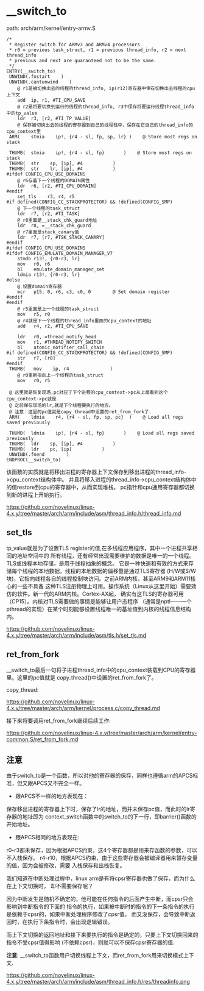 __switch_to
========================================

path: arch/arm/kernel/entry-armv.S
```
/*
 * Register switch for ARMv3 and ARMv4 processors
 * r0 = previous task_struct, r1 = previous thread_info, r2 = next thread_info
 * previous and next are guaranteed not to be the same.
 */
ENTRY(__switch_to)
 UNWIND(.fnstart    )
 UNWIND(.cantunwind    )
    @ r1是被切换出去的线程的thread_info, ip(r12)寄存器中保存切换出去线程的cpu上下文
    add  ip, r1, #TI_CPU_SAVE
    @ r2是将要切换到运行的线程的thread_info, r3中保存将要运行线程thread_info中的tp_value
    ldr  r3, [r2, #TI_TP_VALUE]
    @ 保存被切换出去的线程的寄存器到自己的线程栈中，保存在它自己的thread_info的cpu_context里
 ARM(    stmia    ip!, {r4 - sl, fp, sp, lr} )    @ Store most regs on stack

 THUMB(  stmia    ip!, {r4 - sl, fp}       )    @ Store most regs on stack
 THUMB(  str    sp, [ip], #4           )
 THUMB(  str    lr, [ip], #4           )
#ifdef CONFIG_CPU_USE_DOMAINS
    @ r6存着下一个线程的DOMAIN属性
    ldr  r6, [r2, #TI_CPU_DOMAIN]
#endif
    set_tls    r3, r4, r5
#if defined(CONFIG_CC_STACKPROTECTOR) && !defined(CONFIG_SMP)
    @ 下一个线程的task_struct
    ldr  r7, [r2, #TI_TASK]
    @ r8里面是__stack_chk_guard地址
    ldr  r8, =__stack_chk_guard
    @ r7里面是stack_canary值
    ldr  r7, [r7, #TSK_STACK_CANARY]
#endif
#ifdef CONFIG_CPU_USE_DOMAINS
#ifdef CONFIG_EMULATE_DOMAIN_MANAGER_V7
    stmdb r13!, {r0-r3, lr}
    mov   r0, r6
    bl    emulate_domain_manager_set
    ldmia r13!, {r0-r3, lr}
#else
    @ 设置domain寄存器
    mcr   p15, 0, r6, c3, c0, 0        @ Set domain register
#endif
#endif
    @ r5里面是上一个线程的task_struct
    mov   r5, r0
    @ r4就是下一个线程的thread_info里面的cpu_context的地址
    add   r4, r2, #TI_CPU_SAVE

    ldr   r0, =thread_notify_head
    mov   r1, #THREAD_NOTIFY_SWITCH
    bl    atomic_notifier_call_chain
#if defined(CONFIG_CC_STACKPROTECTOR) && !defined(CONFIG_SMP)
    str   r7, [r8]
#endif
 THUMB(   mov    ip, r4               )
    @ r0重新指向上一个线程的task_struct
    mov   r0, r5

 @ 这里就是恢复现场,pc对应了下个进程的cpu_context->pc从上面看到这个cpu_context->pc就是
 @ 之前保存现场的lr,就是下个线程要执行的地方。
 @ 注意：这里的pc值就是copy_thread中设置的ret_from_fork了.
 ARM(    ldmia    r4, {r4 - sl, fp, sp, pc}  )    @ Load all regs saved previously

 THUMB(  ldmia    ip!, {r4 - sl, fp}       )    @ Load all regs saved previously
 THUMB(  ldr    sp, [ip], #4           )
 THUMB(  ldr    pc, [ip]           )
 UNWIND(.fnend        )
ENDPROC(__switch_to)
```

该函数的实质就是将移出进程的寄存器上下文保存到移出进程的thread_info->cpu_context结构体中。
并且将移入进程的thread_info->cpu_context结构体中的值restore到cpu的寄存器中，从而实现堆栈，
pc指针和cpu通用寄存器都切换到新的进程上开始执行。

https://github.com/novelinux/linux-4.x.y/tree/master/arch/arm/include/asm/thread_info.h/thread_info.md

set_tls
----------------------------------------

tp_value就是为了设置TLS register的值,在多线程应用程序，其中一个进程共享相同的地址空间中的
所有线程，还有经常出现需要维护的数据是唯一的一个线程。TLS或线程本地存储，是用于线程抽象的概念。
它是一种快速和有效的方式来存储每个线程的本地数据。线程的本地数据的偏移量是通过TLS寄存器
(H/W或S/W块)，它指向线程各自的线程控制块访问。之前ARM内核，甚至ARM9和ARM11核心的一些不具备
这种TLS注册物理上可用。操作系统（Linux从这里开始）需要效仿的软件。新一代的ARM内核。Cortex-AX起，
确实有这TLS的寄存器可用（CP15）。内核对TLS需要做的事情是能够让用户态程序
（通常是nptl——一个pthread的实现）在某个时刻能够设置线程唯一的基址值到内核的线程信息结构内。

https://github.com/novelinux/linux-4.x.y/tree/master/arch/arm/include/asm/tls.h/set_tls.md

ret_from_fork
----------------------------------------

__switch_to最后一句将子进程thread_info中的cpu_context装载到CPU的寄存器里。这里的pc值就是
copy_thread()中设置的ret_from_fork了。

copy_thread:

https://github.com/novelinux/linux-4.x.y/tree/master/arch/arm/kernel/process.c/copy_thread.md

接下来将要调用ret_from_fork继续后续工作:

https://github.com/novelinux/linux-4.x.y/tree/master/arch/arm/kernel/entry-common.S/ret_from_fork.md

注意
----------------------------------------

由于switch_to是一个函数，所以对他的寄存器的保存，同样也遵循arm的APCS标准，但又跟APCS又不完全一样。

* 跟APCS不一样的地方表现在：

保存移出进程的寄存器上下时，保存了lr的地址，而并未保存pc值，而此时的lr寄存器的地址即为
context_switch函数中的switch_to的下一行，即barrier()函数的开始地址。

* 跟APCS相同的地方表现在:

r0-r3都未保存，因为根据APCS约束，这4个寄存器都是用来存函数的参数，可以不入栈保存。
r4-r10，根据APCS约束，由于这些寄存器会被编译器用来暂存变量的值，因为会被修改，需要
入栈保存和出栈恢复。

我们知道在中断处理过程中，linux arm是有将cpsr寄存器也做了保存，而为什么在上下文切换时，
却不需要保存呢？

因为中断发生是随机不确定的，他可能在任何指令的后面产生中断，而cpsr只会影响到中断指令的下面的
指令的执行，如果被中断时的指令的下一条指令的执行是依赖于cpsr的，如果中断处理程序修改了cpsr值，
而又没保存，会导致中断返回时，在执行下条指令时，会出现逻辑错误。

而上下文切换的返回地址和接下来要执行的指令是确定的，只要上下文切换回来的指令不受cpsr值得影响
(不依赖cpsr)，则就可以不保存cpsr寄存器的值.

**注意**: __switch_to函数用户切换线程上下文，而ret_from_fork用来切换模式上下文.

https://github.com/novelinux/linux-4.x.y/tree/master/arch/arm/include/asm/thread_info.h/res/threadinfo.png